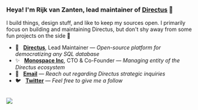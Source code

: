 ### Heya! I'm Rijk van Zanten, lead maintainer of [Directus](https://directus.io) 👋

I build things, design stuff, and like to keep my sources open. I primarily focus on building and maintaining Directus, but don't shy away from some fun projects on the side 🌝

* 🐰 &nbsp; **[Directus](https://directus.io)**, Lead Maintainer — _Open-source platform for democratizing any SQL database_
* ✨ &nbsp; **[Monospace Inc](https://monospace.io)**, CTO & Co-Founder — _Managing entity of the Directus ecosystem_
* 📮 &nbsp; **[Email](mailto:rijk@directus.io)** — _Reach out regarding Directus strategic inquiries_
* 🐦 &nbsp; **[Twitter](https://twitter.com/rijkvanzanten)** — _Feel free to give me a follow_

<br>

<img src="https://user-images.githubusercontent.com/522079/90922971-dbd7da00-e3ba-11ea-8f06-44d23c238a05.png" />
